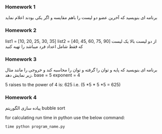 ### Homework 1

برنامه ای بنویسید که آخرین عضو دو لیست را باهم مقایسه و اگر یکی بودند اعلام نماید

### Homework 2

list1 = [10, 20, 25, 30, 35]
list2 = [40, 45, 60, 75, 90]
از دو لیست بالا یک لیست که فقط شامل اعداد فرد میباشد را تهیه کنید

### Homework 3

برنامه ای بنویسید که پایه و توان را گرفته و توان را محاسبه کند و خروجی را مانند مثال زیر نمایش دهد. 
base = 5
exponent = 4

5 raises to the power of 4 is: 625 
i.e. (5 *5 * 5 *5 = 625)

### Homework 4

پیاده سازی الگوریتم bubble sort


for calculating run time in python use the below command:
```shell
time python program_name.py
```